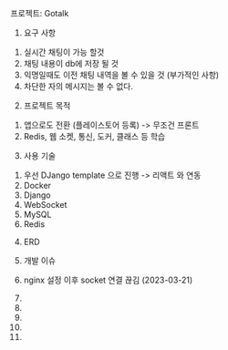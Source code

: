 프로젝트: Gotalk

1. 요구 사항

1) 실시간 채팅이 가능 할것
2) 채팅 내용이 db에 저장 될 것
3) 익명일때도 이전 채팅 내역을 볼 수 있을 것 (부가적인 사항)
4) 차단한 자의 메시지는 볼 수 없다.

2. 프로젝트 목적

1) 앱으로도 전환 (플레이스토어 등록) -> 무조건 프론트
2) Redis, 웹 소켓, 통신, 도커, 클래스 등 학습

3. 사용 기술

1) 우선 DJango template 으로 진행 -> 리액트 와 연동
2) Docker
3) Django
4) WebSocket
5) MySQL
6) Redis

4. ERD


5. 개발 이슈
1. nginx 설정 이후 socket 연결 끊김 (2023-03-21)
2. 
3.
4.
5.
6.
